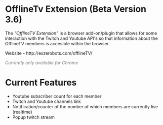 # OfflineTv Extension (Beta Version 3.6)
<p> The <i>"OfflineTV Extension"</i> is a browser add-on/plugin that allows for some interaction with the Twitch and Youtube API's so that information about the OfflineTV members is accesible within the browser.</p>
<p> Website - http://exzerobots.com/offlineTV/ </p>
<p> <i> <font color="grey"> Currently only available for Chrome </font> </i> </p>

# Current Features
<ul>
  <li> Youtube subscriber count for each member </li>
  <li> Twitch and Youtube channels link </li>
  <li> Notification/counter of the number of which members are currently live (realtime) </li>
  <li> Popup twitch stream </li>
</ul>

